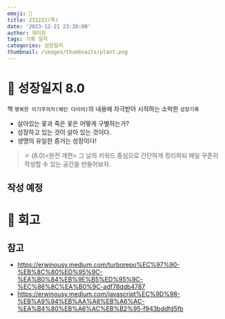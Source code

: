 ```yaml
---
emoji: 🌱
title: 231221(목)
date: '2023-12-21 23:30:00'
author: 제이든
tags: 기록 일지
categories: 성장일지
thumbnail: /images/thumbnails/plant.png
---
```


# 🌱 성장일지 8.0

책 `행복한 이기주의자(웨인 다이어)`의 내용에 자극받아 시작하는 소박한 `성장기록`

- 살아있는 꽃과 죽은 꽃은 어떻게 구별하는가?
- 성장하고 있는 것이 살아 있는 것이다.
- 생명의 유일한 증거는 성장이다!

> ⚛ (8.0)<완전 개편> 그 날의 키워드 중심으로 간단하게 정리하되 매일 꾸준히 작성할 수 있는 공간을 만들어보자.

## 작성 예정

# 📝 회고

## 참고

- https://erwinousy.medium.com/turborepo%EC%97%90-%EB%8C%80%ED%95%9C-%EA%B0%84%EB%9E%B5%ED%95%9C-%EC%86%8C%EA%B0%9C-adf78ddb4787
- https://erwinousy.medium.com/javascript%EC%9D%98-%EB%A9%94%EB%AA%A8%EB%A6%AC-%EA%B4%80%EB%A6%AC%EB%B2%95-f943bddfd5fb
